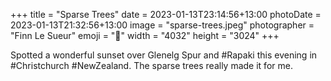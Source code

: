 +++
title = "Sparse Trees"
date = 2023-01-13T23:14:56+13:00
photoDate = 2023-01-13T21:32:56+13:00
image = "sparse-trees.jpeg"
photographer = "Finn Le Sueur"
emoji = "📸"
width = "4032"
height = "3024"
+++

Spotted a wonderful sunset over Glenelg Spur and #Rapaki this evening in #Christchurch #NewZealand. The sparse trees really made it for me.

